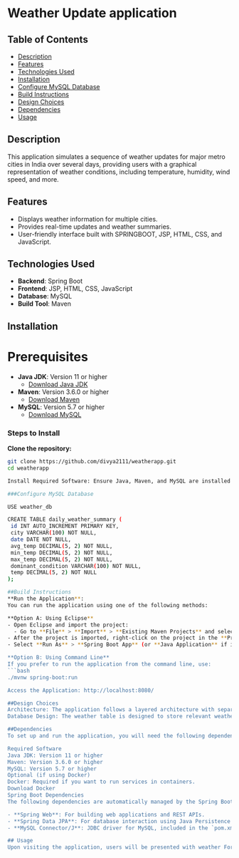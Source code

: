 # Weather Update application

## Table of Contents
- [Description](#description)
- [Features](#features)
- [Technologies Used](#technologies-used)
- [Installation](#installation)
- [Configure MySQL Database](#configure-mysql-database)
- [Build Instructions](#build-instructions)
- [Design Choices](#design-choices)
- [Dependencies](#dependencies)
- [Usage](#usage)

## Description
This application simulates a sequence of weather updates for major metro cities in India over several days, providing users with a graphical representation of weather conditions, including temperature, humidity, wind speed, and more.


## Features
- Displays weather information for multiple cities.
- Provides real-time updates and weather summaries.
- User-friendly interface built with SPRINGBOOT, JSP, HTML, CSS, and JavaScript.


## Technologies Used
- **Backend**: Spring Boot
- **Frontend**: JSP, HTML, CSS, JavaScript
- **Database**: MySQL
- **Build Tool**: Maven


## Installation
# Prerequisites
- **Java JDK**: Version 11 or higher
  - [Download Java JDK](https://www.oracle.com/java/technologies/javase-jdk11-downloads.html)
- **Maven**: Version 3.6.0 or higher
  - [Download Maven](https://maven.apache.org/download.cgi)
- **MySQL**: Version 5.7 or higher
  - [Download MySQL](https://dev.mysql.com/downloads/mysql/)
  
### Steps to Install
**Clone the repository:**
   ```bash
   git clone https://github.com/divya2111/weatherapp.git
   cd weatherapp
   
   Install Required Software: Ensure Java, Maven, and MySQL are installed as mentioned in the prerequisites.
   
###Configure MySQL Database
   
   USE weather_db
   
   CREATE TABLE daily_weather_summary (
    id INT AUTO_INCREMENT PRIMARY KEY,
    city VARCHAR(100) NOT NULL,
    date DATE NOT NULL,
    avg_temp DECIMAL(5, 2) NOT NULL,
    min_temp DECIMAL(5, 2) NOT NULL,
    max_temp DECIMAL(5, 2) NOT NULL,
    dominant_condition VARCHAR(100) NOT NULL,
    temp DECIMAL(5, 2) NOT NULL
);

##Build Instructions
 **Run the Application**:
   You can run the application using one of the following methods:

   **Option A: Using Eclipse**
   - Open Eclipse and import the project:
     - Go to **File** > **Import** > **Existing Maven Projects** and select the cloned repository.
   - After the project is imported, right-click on the project in the **Project Explorer**.
   - Select **Run As** > **Spring Boot App** (or **Java Application** if it doesn't appear).

   **Option B: Using Command Line**
   If you prefer to run the application from the command line, use:
   ```bash
   ./mvnw spring-boot:run
   
  Access the Application: http://localhost:8080/
   
##Design Choices
Architecture: The application follows a layered architecture with separate layers for controllers, services, and repositories to maintain separation of concerns.
Database Design: The weather table is designed to store relevant weather information, including temperature, humidity, and conditions, facilitating efficient querying and updates.

##Dependencies
To set up and run the application, you will need the following dependencies:

Required Software
Java JDK: Version 11 or higher
Maven: Version 3.6.0 or higher
MySQL: Version 5.7 or higher
Optional (if using Docker)
Docker: Required if you want to run services in containers.
Download Docker
Spring Boot Dependencies
   The following dependencies are automatically managed by the Spring Boot application:

- **Spring Web**: For building web applications and REST APIs.
- **Spring Data JPA**: For database interaction using Java Persistence API.
- **MySQL Connector/J**: JDBC driver for MySQL, included in the `pom.xml` fil
   
## Usage
Upon visiting the application, users will be presented with weather Forecast of metro cities . Users can view present weather update and also weather forecast of next 30 days .  

